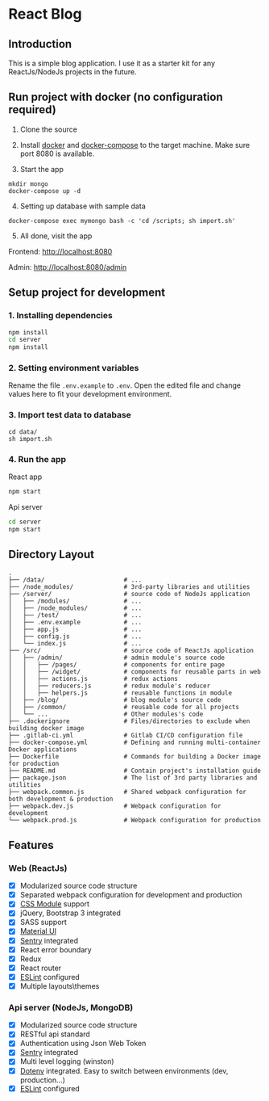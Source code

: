 # React Blog

## Introduction

This is a simple blog application. I use it as a starter kit for any ReactJs/NodeJs projects in the future.


## Run project with docker (no configuration required)

1. Clone the source

2. Install [docker](https://www.docker.com/community-edition) and [docker-compose](https://docs.docker.com/compose/install/) to the target machine. Make sure port 8080 is available.

3. Start the app

```
mkdir mongo
docker-compose up -d
```

4. Setting up database with sample data

```
docker-compose exec mymongo bash -c 'cd /scripts; sh import.sh'
```

5. All done, visit the app

Frontend: [http://localhost:8080](http://localhost:8080)

Admin: [http://localhost:8080/admin](http://localhost:8080/admin)


## Setup project for development

### 1. Installing dependencies

``` bash
npm install
cd server
npm install
```

### 2. Setting environment variables

Rename the file `.env.example` to `.env`. Open the edited file and change values here to fit your development environment.

### 3. Import test data to database

```
cd data/
sh import.sh
```

### 4. Run the app

React app

``` bash
npm start
```

Api server

``` bash
cd server
npm start
```

## Directory Layout

```
.
├── /data/                      # ...
├── /node_modules/              # 3rd-party libraries and utilities
├── /server/                    # source code of NodeJs application
│   ├── /modules/               # ...
│   ├── /node_modules/          # ...
│   ├── /test/                  # ...
│   ├── .env.example            # ...
│   ├── app.js                  # ...
│   ├── config.js               # ...
│   └── index.js                # ...
├── /src/                       # source code of ReactJs application
│   ├── /admin/                 # admin module's source code
│   │   ├── /pages/             # components for entire page
│   │   ├── /widget/            # components for reusable parts in web
│   │   ├── actions.js          # redux actions
│   │   ├── reducers.js         # redux module's reducer
│   │   ├── helpers.js          # reusable functions in module
│   ├── /blog/                  # blog module's source code
│   ├── /common/                # reusable code for all projects
│   └── ...                     # Other modules's code
├── .dockerignore               # Files/directories to exclude when building docker image
├── .gitlab-ci.yml              # Gitlab CI/CD configuration file
├── docker-compose.yml          # Defining and running multi-container Docker applications
├── Dockerfile                  # Commands for building a Docker image for production
├── README.md                   # Contain project's installation guide
├── package.json                # The list of 3rd party libraries and utilities
├── webpack.common.js           # Shared webpack configuration for both development & production
├── webpack.dev.js              # Webpack configuration for development
└── webpack.prod.js             # Webpack configuration for production
```

## Features

### Web (ReactJs)

- [x] Modularized source code structure
- [x] Separated webpack configuration for development and production
- [x] [CSS Module](https://github.com/css-modules/css-modules) support
- [x] jQuery, Bootstrap 3 integrated
- [x] SASS support
- [x] [Material UI](http://www.material-ui.com/)
- [x] [Sentry](https://sentry.io/welcome/) integrated
- [x] React error boundary
- [x] Redux
- [x] React router
- [x] [ESLint](https://eslint.org/) configured
- [x] Multiple layouts\themes

### Api server (NodeJs, MongoDB)

- [x] Modularized source code structure
- [x] RESTful api standard
- [x] Authentication using Json Web Token
- [x] [Sentry](https://sentry.io/welcome/) integrated
- [x] Multi level logging (winston)
- [x] [Dotenv](https://www.npmjs.com/package/dotenv) integrated. Easy to switch between environments (dev, production...)
- [x] [ESLint](https://eslint.org/) configured
